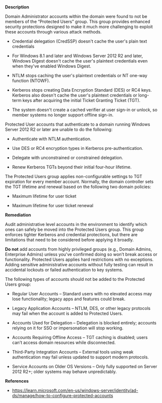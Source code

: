 **Description**

Domain Administrator accounts within the domain were found to not be members of the “Protected Users” group. This group provides enhanced security protections designed to make it much more challenging to exploit these accounts through various attack methods.

* Credential delegation (CredSSP) doesn't cache the user's plain text credentials

* For Windows 8.1 and later and Windows Server 2012 R2 and later, Windows Digest doesn't cache the user's plaintext credentials even when they've enabled Windows Digest.

* NTLM stops caching the user's plaintext credentials or NT one-way function (NTOWF).

* Kerberos stops creating Data Encryption Standard (DES) or RC4 keys. Kerberos also doesn't cache the user's plaintext credentials or long-term keys after acquiring the initial Ticket Granting Ticket (TGT).

* The system doesn't create a cached verifier at user sign-in or unlock, so member systems no longer support offline sign-in.

Protected User accounts that authenticate to a domain running Windows Server 2012 R2 or later are unable to do the following:

* Authenticate with NTLM authentication.

* Use DES or RC4 encryption types in Kerberos pre-authentication.

* Delegate with unconstrained or constrained delegation.

* Renew Kerberos TGTs beyond their initial four-hour lifetime.

The Protected Users group applies non-configurable settings to TGT expiration for every member account. Normally, the domain controller sets the TGT lifetime and renewal based on the following two domain policies:

* Maximum lifetime for user ticket

* Maximum lifetime for user ticket renewal

**Remediation**

Audit administrative level accounts in the environment to identify which ones can safely be moved into the Protected Users group. This group enforces tighter Kerberos and credential protections, but there are limitations that need to be considered before applying it broadly.

**Do not** add accounts from highly privileged groups (e.g., Domain Admins, Enterprise Admins) unless you've confirmed doing so won’t break access or functionality. Protected Users applies hard restrictions with no exceptions. Adding sensitive administrative accounts without fully testing can result in accidental lockouts or failed authentication to key systems.

The following types of accounts should not be added to the Protected Users group:

* Regular User Accounts – Standard users with no elevated access may lose functionality; legacy apps and features could break.

* Legacy Application Accounts – NTLM, DES, or other legacy protocols may fail when the account is added to Protected Users.

* Accounts Used for Delegation – Delegation is blocked entirely; accounts relying on it for SSO or impersonation will stop working.

* Accounts Requiring Offline Access – TGT caching is disabled; users can’t access domain resources while disconnected.

* Third-Party Integration Accounts – External tools using weak authentication may fail unless updated to support modern protocols.

* Service Accounts on Older OS Versions – Only fully supported on Server 2012 R2+; older systems may behave unpredictably.

**References**
* https://learn.microsoft.com/en-us/windows-server/identity/ad-ds/manage/how-to-configure-protected-accounts